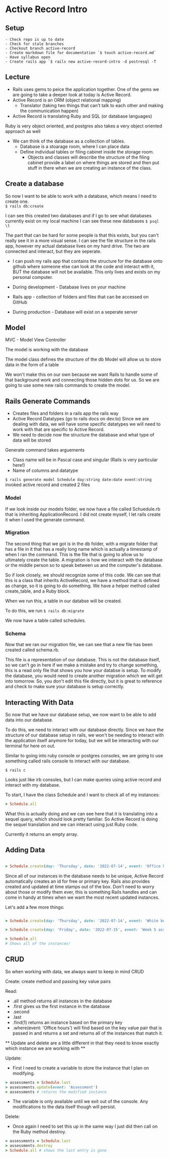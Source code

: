 # Active Record Intro

## Setup
    - Check repo is up to date
    - Check for stale branches
    - Checkout branch active-record
    - Create markdown file for documentation `$ touch active-record.md`
    - Have syllabus open
    - Create rails app `$ rails new active-record-intro -d postresql -T

## Lecture
  - Rails uses gems to peice the application together.  One of the gems we are going to take a deeper look at today is Active Record.
  - Active Record is an ORM (object relational mapping)
    - Translator (taking two things that can't talk to each other and making the communication happen)
  - Active Record is translating Ruby and SQL (or database languages)

  Ruby is very object oriented, and postgres also takes a very object oriented approach as well
  - We can think of the database as a collection of tables.
    - Database is a stoarage room, where I can place data
    - Define individual tables or filing cabinet inside the storage room.  
        - Objects and classes will describe the structure of the filing cabinet provide a label on where things are stored and then put stuff in there when we are creating an instance of the class.

## Create a database
So now I want to be able to work with a database, which means I need to create one.  
`$ rails db:create`

I can see this created two databases and if I go to see what databases currently exist on my local machine I can see these new databases
`$ psql`
`\l`

The part that can be hard for some people is that this exists, but you can't really see it in a more visual sense.
I can see the file structure in the rails app, however my actual database lives on my hard drive.
The two are connected and interact, but they are seperate.

- I can push my rails app that contains the structure for the database onto github where someone else can look at the code and interact with it, BUT the database will not be available.  This only lives and exists on my personal computer.


- During development - Database lives on your machine
- Rails app - collection of folders and files that can be accessed on GitHub
- During production - Database will exist on a seperate server

## Model
MVC - Model View Controller

The model is working with the database

The model class defines the structure of the db
Model will allow us to store data in the form of a table

We won't make this on our own because we want Rails to handle some of that background work and connecting those hidden dots for us.  So we are going to use some new rails commands to create the model.

## Rails Generate Commands
  - Creates files and folders in a rails app the rails way
  - Active Record Datatypes (go to rails docs on dev.to)
    Since we are dealing with data, we will have some specific datatypes we will need to work with that are specific to Active Record.
  - We need to decide now the structure the database and what type of data will be stored


Generate command takes arguements
  - Class name will be in Pascal case and singular (Rails is very particular here!)
  - Name of columns and datatype

`$ rails generate model Schedule day:string date:date event:string`
invoked active record and created 2 files

### Model 
If we look inside our models folder, we now have a file called Schuedule.rb that is inheriting ApplicationRecord.  I did not create myself, I let rails create it when I used the generate command.

### Migration
The second thing that we got is in the db folder, with a migrate folder that has a file in it that has a really long name which is actually a timestamp of when I ran the command.  This is the file that is going to allow us to ultimately create the table.  A migration is how we interact with the database or the middle person so to speak between us and the computer's database. 

So if look closely, we should recognize some of this code.  We can see that this is a class that inherits ActiveRecord, we have a method that is defined as change, so it is going to do something.  We have a helper method called create_table, and a Ruby block.

When we run this, a table in our databse will be created.

To do this, we run `$ rails db:migrate`

We now have a table called schedules.

### Schema
Now that we ran our migration file, we can see that a new file has been created called schema.rb.

This file is a representation of our database. This is not the database itself, so we can't go in here if we make a mistake and try to change something, this is a read only file that shows you how your databse is setup.  To modify the database, you would need to create another migration which we will get into tomorrow.  So, you don't edit this file directly, but it is great to reference and check to make sure your database is setup correctly.

## Interacting With Data
So now that we have our database setup, we now want to be able to add data into our database.

To do this, we need to interact with our database directly.  Since we have the structure of our database setup in rails, we won't be needing to interact with the application itself anymore for today, but we will be interacting with our terminal for here on out.

Similar to going into ruby console or postgres consoles, we are going to use something called rails console to interact with our database.

`$ rails c`

Looks just like irb consoles, but I can make queries using active record and interact with my database.

To start, I have the class Schedule and I want to check all of my instances:

```ruby
> Schedule.all
```
What this is actually doing and we can see here that it is translating into a sequel query, which should look pretty familiar.  So Active Record is doing the sequel translation and we can interact using just Ruby code.

Currently it returns an empty array.

## Adding Data
```ruby

> Schedule.create(day: 'Thursday', date: '2022-07-14', event: 'Office hours')

```
Since all of our instances in the database needs to be unique, Active Record automatically creates an id for free or primary key.  Rails also provides created and updated at time stamps out of the box.  Don't need to worry about those or modify them ever, this is something Rails handles and can come in handy at times when we want the most recent updated instances.

Let's add a few more things:

```ruby

> Schedule.create(day: 'Thursday', date: '2022-07-14', event: 'White board practice')

> Schedule.create(day: 'Friday', date: '2022-07-15', event: 'Week 5 assessment')

> Schedule.all
# Shows all of the instances!
```

## CRUD
So when working with data, we always want to keep in mind CRUD

Create: create method and passing key value pairs

Read: 
   - .all method returns all instances in the database
   - .first gives us the first instance in the database
   - .second
   - .last
   - .find(1) returns an instance based on the primary key
   - .where(event: 'Office hours') will find based on the key value pair that is passed in and returns a set and returns all of the instances that match it.

  ** Update and delete are a little different in that they need to know exactly which instance we are working with **

Update: 
  - First I need to create a variable to store the instance that I plan on modifying.  

```ruby
> assessments = Schedule.last
> assessments.update(event: 'Assessment')
> assessments # returns the modified instance
```
  - The variable is only available until we exit out of the console.  Any modifications to the data itself though will persist.

Delete: 
  - Once again I need to set this up in the same way I just did then call on the Ruby method destroy.  

```ruby
> assessments = Schedule.last
> assessments.destroy
> Schedule.all # shows the last entry is gone
```


